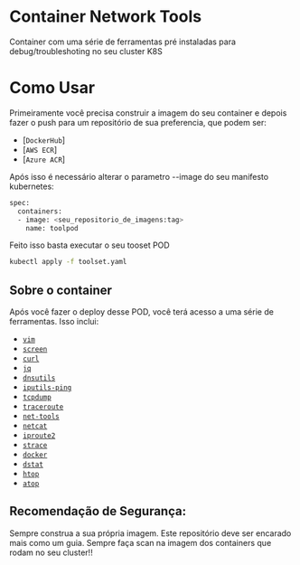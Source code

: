 # Container Network Tools
Container com uma série de ferramentas pré instaladas para debug/troubleshoting no seu cluster K8S

# Como Usar
Primeiramente você precisa construir a imagem do seu container e depois fazer o push para um repositório de sua preferencia, que podem ser:
- [`DockerHub`]
- [`AWS ECR`]
- [`Azure ACR`]

Após isso é necessário alterar o parametro --image do seu manifesto kubernetes:

```bash
spec:
  containers:
  - image: <seu_repositorio_de_imagens:tag>
    name: toolpod
```

Feito isso basta executar o seu tooset POD

```bash
kubectl apply -f toolset.yaml
```

## Sobre o container
Após você fazer o deploy desse POD, você terá acesso a uma série de ferramentas. Isso inclui:


 - [`vim`](https://github.com/vim/vim) 
 - [`screen`](https://www.gnu.org/software/screen/) 
 - [`curl`](https://github.com/curl/curl) 
 - [`jq`](https://github.com/stedolan/jq) 
 - [`dnsutils`](https://packages.debian.org/stretch/dnsutils)
 - [`iputils-ping`](https://packages.debian.org/stretch/iputils-ping)
 - [`tcpdump`](https://www.tcpdump.org/)
 - [`traceroute`](https://linux.die.net/man/8/traceroute)
 - [`net-tools`](https://packages.debian.org/stretch/net-tools)
 - [`netcat`](https://linux.die.net/man/1/nc)
 - [`iproute2`](https://wiki.linuxfoundation.org/networking/iproute2)
 - [`strace`](https://github.com/strace/strace)
 - [`docker`](https://docs.docker.com/engine/reference/commandline/cli/) 
 - [`dstat`](http://dag.wiee.rs/home-made/dstat/)
 - [`htop`](https://hisham.hm/htop/) 
 - [`atop`](https://www.atoptool.nl/)


## Recomendação de Segurança:
Sempre construa a sua própria imagem. Este repositório deve ser encarado mais como um guia.
Sempre faça scan na imagem dos containers que rodam no seu cluster!!

